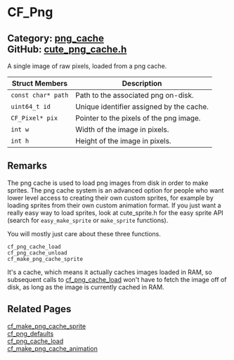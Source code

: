 [//]: # (This file is automatically generated by Cute Framework's docs parser.)
[//]: # (Do not edit this file by hand!)
[//]: # (See: https://github.com/RandyGaul/cute_framework/blob/master/samples/docs_parser.cpp)
[](../header.md ':include')

# CF_Png

Category: [png_cache](/api_reference?id=png_cache)  
GitHub: [cute_png_cache.h](https://github.com/RandyGaul/cute_framework/blob/master/include/cute_png_cache.h)  
---

A single image of raw pixels, loaded from a png cache.

Struct Members | Description
--- | ---
`const char* path` | Path to the associated png on-disk.
`uint64_t id` | Unique identifier assigned by the cache.
`CF_Pixel* pix` | Pointer to the pixels of the png image.
`int w` | Width of the image in pixels.
`int h` | Height of the image in pixels.

## Remarks

The png cache is used to load png images from disk in order to make sprites. The png cache
system is an advanced option for people who want lower level access to creating their own
custom sprites, for example by loading sprites from their own custom animation format. If you just
want a really easy way to load sprites, look at cute_sprite.h for the easy sprite API (search for
`easy_make_sprite` or `make_sprite` functions).

You will mostly just care about these three functions.

    cf_png_cache_load
    cf_png_cache_unload
    cf_make_png_cache_sprite

It's a cache, which means it actually caches images loaded in RAM, so subsequent
calls to [cf_png_cache_load](/png_cache/cf_png_cache_load.md) won't have to fetch the image off of disk, as long as
the image is currently cached in RAM.

## Related Pages

[cf_make_png_cache_sprite](/png_cache/cf_make_png_cache_sprite.md)  
[cf_png_defaults](/png_cache/cf_png_defaults.md)  
[cf_png_cache_load](/png_cache/cf_png_cache_load.md)  
[cf_make_png_cache_animation](/png_cache/cf_make_png_cache_animation.md)  
